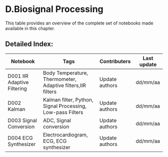 # D.Biosignal Processing 
 This table provides an overview of the complete set of notebooks made available in this chapter. 

 ## Detailed Index:  
Notebook  | Tags | Contributers | Last update 
---  | --- | --- | --- 
D001 IIR Adaptive Filtering | Body Temperature, Thermometer, Adaptive filters,IIR filters| Update authors| dd/mm/aa|
D002 Kalman | Kalman filter, Python, Signal Processing, Low-pass Filters| Update authors| dd/mm/aa|
D003 Signal Conversion | ADC, Signal conversion| Update authors| dd/mm/aa|
D004 ECG Synthesizer | Electrocardiogram,  ECG, ECG synthesizer| Update authors| dd/mm/aa|
